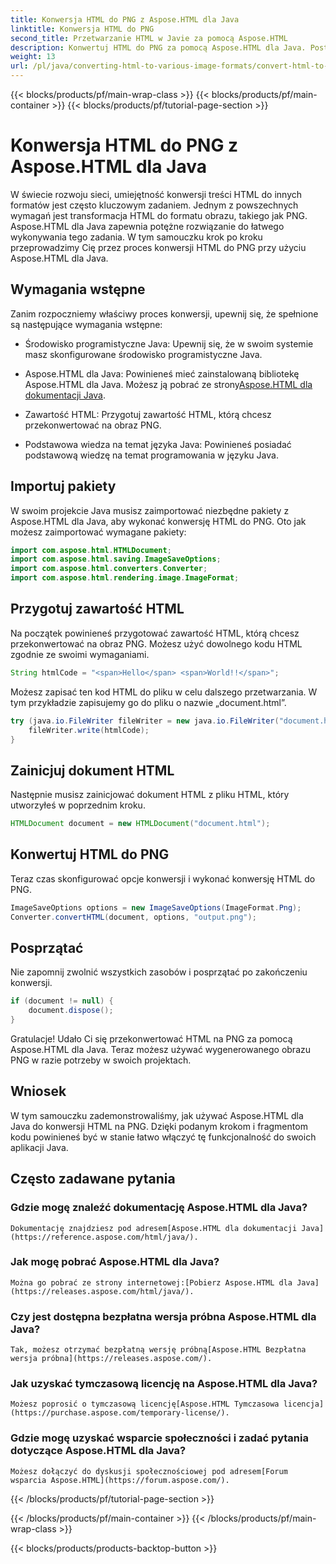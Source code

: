 ```yaml
---
title: Konwersja HTML do PNG z Aspose.HTML dla Java
linktitle: Konwersja HTML do PNG
second_title: Przetwarzanie HTML w Javie za pomocą Aspose.HTML
description: Konwertuj HTML do PNG za pomocą Aspose.HTML dla Java. Postępuj zgodnie z naszym przewodnikiem krok po kroku, aby łatwo konwertować HTML do PNG. Zacznij już dziś!
weight: 13
url: /pl/java/converting-html-to-various-image-formats/convert-html-to-png/
---
```


{{< blocks/products/pf/main-wrap-class >}}
{{< blocks/products/pf/main-container >}}
{{< blocks/products/pf/tutorial-page-section >}}

# Konwersja HTML do PNG z Aspose.HTML dla Java


W świecie rozwoju sieci, umiejętność konwersji treści HTML do innych formatów jest często kluczowym zadaniem. Jednym z powszechnych wymagań jest transformacja HTML do formatu obrazu, takiego jak PNG. Aspose.HTML dla Java zapewnia potężne rozwiązanie do łatwego wykonywania tego zadania. W tym samouczku krok po kroku przeprowadzimy Cię przez proces konwersji HTML do PNG przy użyciu Aspose.HTML dla Java.

## Wymagania wstępne

Zanim rozpoczniemy właściwy proces konwersji, upewnij się, że spełnione są następujące wymagania wstępne:

- Środowisko programistyczne Java: Upewnij się, że w swoim systemie masz skonfigurowane środowisko programistyczne Java.

-  Aspose.HTML dla Java: Powinieneś mieć zainstalowaną bibliotekę Aspose.HTML dla Java. Możesz ją pobrać ze strony[Aspose.HTML dla dokumentacji Java](https://reference.aspose.com/html/java/).

- Zawartość HTML: Przygotuj zawartość HTML, którą chcesz przekonwertować na obraz PNG.

- Podstawowa wiedza na temat języka Java: Powinieneś posiadać podstawową wiedzę na temat programowania w języku Java.

## Importuj pakiety

W swoim projekcie Java musisz zaimportować niezbędne pakiety z Aspose.HTML dla Java, aby wykonać konwersję HTML do PNG. Oto jak możesz zaimportować wymagane pakiety:

```java
import com.aspose.html.HTMLDocument;
import com.aspose.html.saving.ImageSaveOptions;
import com.aspose.html.converters.Converter;
import com.aspose.html.rendering.image.ImageFormat;
```

## Przygotuj zawartość HTML

Na początek powinieneś przygotować zawartość HTML, którą chcesz przekonwertować na obraz PNG. Możesz użyć dowolnego kodu HTML zgodnie ze swoimi wymaganiami.

```java
String htmlCode = "<span>Hello</span> <span>World!!</span>";
```

Możesz zapisać ten kod HTML do pliku w celu dalszego przetwarzania. W tym przykładzie zapisujemy go do pliku o nazwie „document.html”.

```java
try (java.io.FileWriter fileWriter = new java.io.FileWriter("document.html")) {
    fileWriter.write(htmlCode);
}
```

## Zainicjuj dokument HTML

Następnie musisz zainicjować dokument HTML z pliku HTML, który utworzyłeś w poprzednim kroku.

```java
HTMLDocument document = new HTMLDocument("document.html");
```

## Konwertuj HTML do PNG

Teraz czas skonfigurować opcje konwersji i wykonać konwersję HTML do PNG.

```java
ImageSaveOptions options = new ImageSaveOptions(ImageFormat.Png);
Converter.convertHTML(document, options, "output.png");
```

## Posprzątać

Nie zapomnij zwolnić wszystkich zasobów i posprzątać po zakończeniu konwersji.

```java
if (document != null) {
    document.dispose();
}
```

Gratulacje! Udało Ci się przekonwertować HTML na PNG za pomocą Aspose.HTML dla Java. Teraz możesz używać wygenerowanego obrazu PNG w razie potrzeby w swoich projektach.

## Wniosek

W tym samouczku zademonstrowaliśmy, jak używać Aspose.HTML dla Java do konwersji HTML na PNG. Dzięki podanym krokom i fragmentom kodu powinieneś być w stanie łatwo włączyć tę funkcjonalność do swoich aplikacji Java.

## Często zadawane pytania

### Gdzie mogę znaleźć dokumentację Aspose.HTML dla Java?
    Dokumentację znajdziesz pod adresem[Aspose.HTML dla dokumentacji Java](https://reference.aspose.com/html/java/).

### Jak mogę pobrać Aspose.HTML dla Java?
    Można go pobrać ze strony internetowej:[Pobierz Aspose.HTML dla Java](https://releases.aspose.com/html/java/).

### Czy jest dostępna bezpłatna wersja próbna Aspose.HTML dla Java?
    Tak, możesz otrzymać bezpłatną wersję próbną[Aspose.HTML Bezpłatna wersja próbna](https://releases.aspose.com/).

### Jak uzyskać tymczasową licencję na Aspose.HTML dla Java?
    Możesz poprosić o tymczasową licencję[Aspose.HTML Tymczasowa licencja](https://purchase.aspose.com/temporary-license/).

### Gdzie mogę uzyskać wsparcie społeczności i zadać pytania dotyczące Aspose.HTML dla Java?
    Możesz dołączyć do dyskusji społecznościowej pod adresem[Forum wsparcia Aspose.HTML](https://forum.aspose.com/).
{{< /blocks/products/pf/tutorial-page-section >}}

{{< /blocks/products/pf/main-container >}}
{{< /blocks/products/pf/main-wrap-class >}}

{{< blocks/products/products-backtop-button >}}
